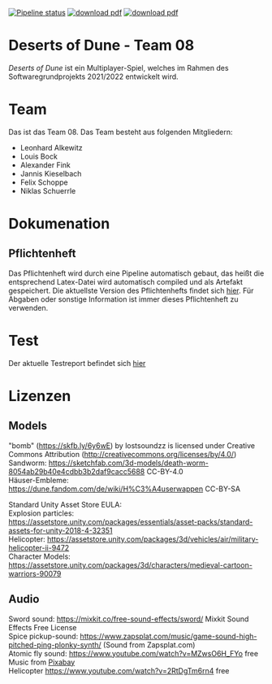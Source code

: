 [![Pipeline status](https://gitlab.informatik.uni-ulm.de/sopra/ws21-deserts-of-dune/teams/team08/badges/develop/pipeline.svg)](https://gitlab.informatik.uni-ulm.de/sopra/ws21-deserts-of-dune/teams/team08/-/jobs)
[![download pdf](https://img.shields.io/badge/Download-Pflichtenheft.pdf-green)](https://gitlab.informatik.uni-ulm.de/sopra/ws21-deserts-of-dune/teams/team08/-/jobs/artifacts/develop/raw/Documentation/Requirement_specification_document/Pflichtenheft.pdf?job=create_requirements_document)
[![download pdf](https://img.shields.io/badge/Download-Benutzerhandbuch.pdf-green)](https://gitlab.informatik.uni-ulm.de/sopra/ws21-deserts-of-dune/teams/team08/-/jobs/artifacts/develop/raw/Documentation/Benutzerhandbuch.pdf?job=create_user_manual)

# Deserts of Dune - Team 08

_*Deserts of Dune*_ ist ein Multiplayer-Spiel, welches im Rahmen des Softwaregrundprojekts 2021/2022 entwickelt wird. 

# Team
Das ist das Team 08. Das Team besteht aus folgenden Mitgliedern: 

- Leonhard Alkewitz
- Louis Bock
- Alexander Fink
- Jannis Kieselbach 
- Felix Schoppe
- Niklas Schuerrle

# Dokumenation
## Pflichtenheft 
Das Pflichtenheft wird durch eine Pipeline automatisch gebaut, das heißt die entsprechend Latex-Datei wird automatisch compiled und als Artefakt gespeichert. Die aktuellste Version des Pflichtenhefts findet sich [hier](https://gitlab.informatik.uni-ulm.de/sopra/ws21-deserts-of-dune/teams/team08/-/jobs/artifacts/develop/raw/Documentation/Requirement_specification_document/Pflichtenheft.pdf?job=create_requirements_document). 
Für Abgaben oder sonstige Information ist immer dieses Pflichtenheft zu verwenden.

# Test
Der aktuelle Testreport befindet sich [hier](https://gitlab.informatik.uni-ulm.de/sopra/ws21-deserts-of-dune/teams/team08/-/jobs/artifacts/refactor/pipeline/raw/public?job=deploy-coverage-report)


# Lizenzen
## Models
"bomb" (https://skfb.ly/6y6wE) by lostsoundzz is licensed under Creative Commons Attribution (http://creativecommons.org/licenses/by/4.0/) <br>
Sandworm: https://sketchfab.com/3d-models/death-worm-8054ab29b40e4cdbb3b2daf9cacc5688 CC-BY-4.0 <br>
Häuser-Embleme: https://dune.fandom.com/de/wiki/H%C3%A4userwappen CC-BY-SA 

Standard Unity Asset Store EULA: <br>
Explosion particles: https://assetstore.unity.com/packages/essentials/asset-packs/standard-assets-for-unity-2018-4-32351 <br>
Helicopter: https://assetstore.unity.com/packages/3d/vehicles/air/military-helicopter-ii-9472 <br>
Character Models: https://assetstore.unity.com/packages/3d/characters/medieval-cartoon-warriors-90079

## Audio
Sword sound: https://mixkit.co/free-sound-effects/sword/  Mixkit Sound Effects Free License <br>
Spice pickup-sound: https://www.zapsplat.com/music/game-sound-high-pitched-ping-plonky-synth/ (Sound from Zapsplat.com) <br>
Atomic fly sound: https://www.youtube.com/watch?v=MZwsO6H_FYo free <br>
Music from <a href="https://pixabay.com/?utm_source=link-attribution&amp;utm_medium=referral&amp;utm_campaign=music&amp;utm_content=18816">Pixabay</a> <br>
Helicopter https://www.youtube.com/watch?v=2RtDgTm6rn4 free <br>
